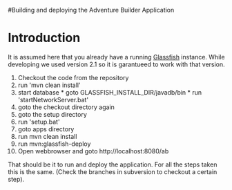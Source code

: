 #Building and deploying the Adventure Builder Application

# Introduction #

It is assumed here that you already have a running [Glassfish](http://glassfish.java.dev.net) instance. While developing we used version 2.1 so it is garantueed to work with that version.

  1. Checkout the code from the repository
  1. run 'mvn clean install'
  1. start database
    * goto GLASSFISH\_INSTALL\_DIR/javadb/bin
    * run 'startNetworkServer.bat'
  1. goto the checkout directory again
  1. goto the setup directory
  1. run 'setup.bat'
  1. goto apps directory
  1. run mvn clean install
  1. run mvn:glassfish-deploy
  1. Open webbrowser and goto http://localhost:8080/ab

That should be it to run and deploy the application. For all the steps taken this is the same. (Check the branches in subversion to checkout a certain step).